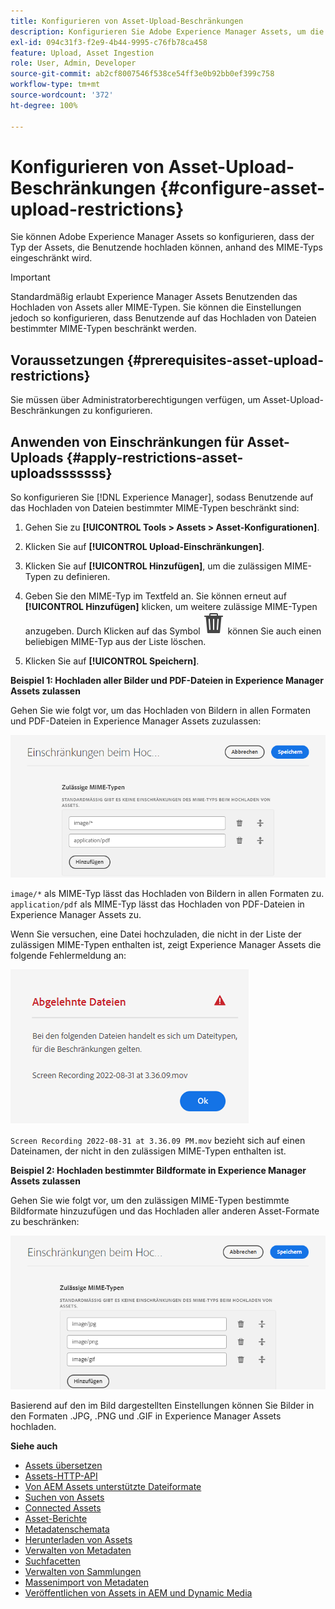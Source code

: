 ```yaml
---
title: Konfigurieren von Asset-Upload-Beschränkungen
description: Konfigurieren Sie Adobe Experience Manager Assets, um die Art der Assets zu beschränken, die Benutzende basierend auf dem MIME-Typ hochladen können. Dadurch wird verhindert, dass versehentlich Dateien in unerwünschten Formaten oder böswillige Dateien hochgeladen werden.
exl-id: 094c31f3-f2e9-4b44-9995-c76fb78ca458
feature: Upload, Asset Ingestion
role: User, Admin, Developer
source-git-commit: ab2cf8007546f538ce54ff3e0b92bb0ef399c758
workflow-type: tm+mt
source-wordcount: '372'
ht-degree: 100%

---
```


# Konfigurieren von Asset-Upload-Beschränkungen {#configure-asset-upload-restrictions}

Sie können Adobe Experience Manager Assets so konfigurieren, dass der Typ der Assets, die Benutzende hochladen können, anhand des MIME-Typs eingeschränkt wird.

>[!IMPORTANT]
>
>Standardmäßig erlaubt Experience Manager Assets Benutzenden das Hochladen von Assets aller MIME-Typen. Sie können die Einstellungen jedoch so konfigurieren, dass Benutzende auf das Hochladen von Dateien bestimmter MIME-Typen beschränkt werden.

## Voraussetzungen {#prerequisites-asset-upload-restrictions}

Sie müssen über Administratorberechtigungen verfügen, um Asset-Upload-Beschränkungen zu konfigurieren.

## Anwenden von Einschränkungen für Asset-Uploads {#apply-restrictions-asset-uploadsssssss}

So konfigurieren Sie [!DNL Experience Manager], sodass Benutzende auf das Hochladen von Dateien bestimmter MIME-Typen beschränkt sind:

1. Gehen Sie zu **[!UICONTROL Tools > Assets > Asset-Konfigurationen]**.

1. Klicken Sie auf **[!UICONTROL Upload-Einschränkungen]**.

1. Klicken Sie auf **[!UICONTROL Hinzufügen]**, um die zulässigen MIME-Typen zu definieren.

1. Geben Sie den MIME-Typ im Textfeld an. Sie können erneut auf **[!UICONTROL Hinzufügen]** klicken, um weitere zulässige MIME-Typen anzugeben. Durch Klicken auf das Symbol ![Löschen](assets/delete-icon.svg) können Sie auch einen beliebigen MIME-Typ aus der Liste löschen.

1. Klicken Sie auf **[!UICONTROL Speichern]**.

**Beispiel 1: Hochladen aller Bilder und PDF-Dateien in Experience Manager Assets zulassen**

Gehen Sie wie folgt vor, um das Hochladen von Bildern in allen Formaten und PDF-Dateien in Experience Manager Assets zuzulassen:

![Einschränkungen beim Hochladen von Assets](assets/asset-upload-restrictions.png)

`image/*` als MIME-Typ lässt das Hochladen von Bildern in allen Formaten zu. `application/pdf` als MIME-Typ lässt das Hochladen von PDF-Dateien in Experience Manager Assets zu.

Wenn Sie versuchen, eine Datei hochzuladen, die nicht in der Liste der zulässigen MIME-Typen enthalten ist, zeigt Experience Manager Assets die folgende Fehlermeldung an:

![Eingeschränkte Dateien](assets/asset-upload-restricted-files.png)

`Screen Recording 2022-08-31 at 3.36.09 PM.mov` bezieht sich auf einen Dateinamen, der nicht in den zulässigen MIME-Typen enthalten ist.

**Beispiel 2: Hochladen bestimmter Bildformate in Experience Manager Assets zulassen**

Gehen Sie wie folgt vor, um den zulässigen MIME-Typen bestimmte Bildformate hinzuzufügen und das Hochladen aller anderen Asset-Formate zu beschränken:

![Asset-Einschränkungen](assets/asset-restrictions.png)

Basierend auf den im Bild dargestellten Einstellungen können Sie Bilder in den Formaten .JPG, .PNG und .GIF in Experience Manager Assets hochladen.

**Siehe auch**

* [Assets übersetzen](translate-assets.md)
* [Assets-HTTP-API](mac-api-assets.md)
* [Von AEM Assets unterstützte Dateiformate](file-format-support.md)
* [Suchen von Assets](search-assets.md)
* [Connected Assets](use-assets-across-connected-assets-instances.md)
* [Asset-Berichte](asset-reports.md)
* [Metadatenschemata](metadata-schemas.md)
* [Herunterladen von Assets](download-assets-from-aem.md)
* [Verwalten von Metadaten](manage-metadata.md)
* [Suchfacetten](search-facets.md)
* [Verwalten von Sammlungen](manage-collections.md)
* [Massenimport von Metadaten](metadata-import-export.md)
* [Veröffentlichen von Assets in AEM und Dynamic Media](/help/assets/publish-assets-to-aem-and-dm.md)
